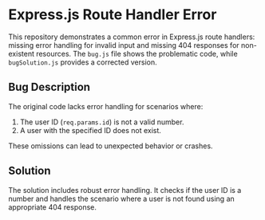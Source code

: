 # Express.js Route Handler Error
This repository demonstrates a common error in Express.js route handlers:  missing error handling for invalid input and missing 404 responses for non-existent resources.  The `bug.js` file shows the problematic code, while `bugSolution.js` provides a corrected version.

## Bug Description
The original code lacks error handling for scenarios where:

1.  The user ID (`req.params.id`) is not a valid number.
2.  A user with the specified ID does not exist.

These omissions can lead to unexpected behavior or crashes.

## Solution
The solution includes robust error handling. It checks if the user ID is a number and handles the scenario where a user is not found using an appropriate 404 response.
